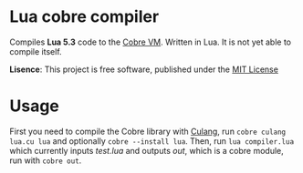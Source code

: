 # Lua cobre compiler

Compiles **Lua 5.3** code to the [Cobre VM](https://github.com/Arnaz87/cobrevm). Written in Lua. It is not yet able to compile itself.

**Lisence**: This project is free software, published under the
  [MIT License](https://opensource.org/licenses/MIT)

# Usage

First you need to compile the Cobre library with [Culang](https://github.com/Arnaz87/culang), run `cobre culang lua.cu lua` and optionally `cobre --install lua`. Then, run `lua compiler.lua ` which currently inputs *test.lua* and outputs *out*, which is a cobre module, run with `cobre out`.